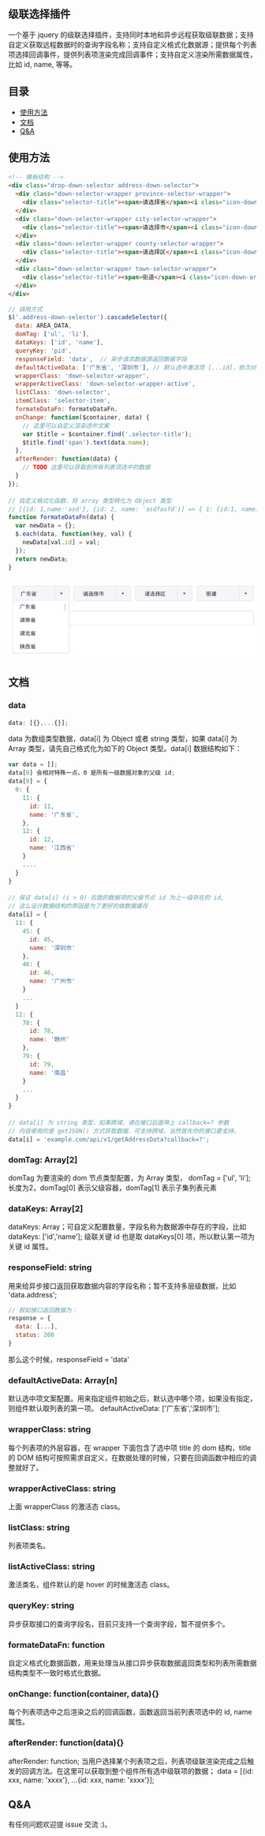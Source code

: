 ## 级联选择插件
一个基于 jquery 的级联选择插件，支持同时本地和异步远程获取级联数据；支持自定义获取远程数据时的查询字段名称；支持自定义格式化数据源；提供每个列表项选择回调事件，提供列表项渲染完成回调事件；支持自定义渲染所需数据属性，比如 id, name, 等等。



## 目录
- [使用方法](#user-content-使用方法)
- [文档](#user-content-文档)
- [Q&A](#user-content-qa)

## 使用方法
``` html
<!-- 模板结构 -->
<div class="drop-down-selector address-down-selector">
  <div class="down-selector-wrapper province-selector-wrapper">
    <div class="selector-title"><span>请选择省</span><i class="icon-down-arrow"></i></div>
  </div>
  <div class="down-selector-wrapper city-selector-wrapper">
    <div class="selector-title"><span>请选择市</span><i class="icon-down-arrow"></i></div>
  </div>
  <div class="down-selector-wrapper county-selector-wrapper">
    <div class="selector-title"><span>请选择区</span><i class="icon-down-arrow"></i></div>
  </div>
  <div class="down-selector-wrapper town-selector-wrapper">
    <div class="selector-title"><span>街道</span><i class="icon-down-arrow"></i></div>
  </div>
</div>
```
``` javascript
// 调用方式
$('.address-down-selector').cascadeSelector({
  data: AREA_DATA,
  domTag: ['ul', 'li'],
  dataKeys: ['id', 'name'],
  queryKey: 'pid',
  responseField: 'data',  // 异步请求数据源返回数据字段
  defaultActiveData: ['广东省', '深圳市'], // 默认选中激活项 [...id]，依次对应每个层级
  wrapperClass: 'down-selector-wrapper',
  wrapperActiveClass: 'down-selector-wrapper-active',
  listClass: 'down-selector',
  itemClass: 'selector-item',
  formateDataFn: formateDataFn,
  onChange: function($container, data) {
    // 这里可以自定义渲染选中文案
    var $title = $container.find('.selector-title');
    $title.find('span').text(data.name);
  },
  afterRender: function(data) {
    // TODO 这里可以获取到所有列表项选中的数据
  }
});

// 自定义格式化函数，将 array 类型转化为 Object 类型
// [{id: 1,name:'asd'}, {id: 2, name: 'asdfasfd'}] => { 1: {id:1, name: 'asd'}, 2: {id: 2, name: 'asdfasfd'}};
function formateDataFn(data) {
  var newData = {};
  $.each(data, function(key, val) {
    newData[val.id] = val;
  });
  return newData;
}
```
![usage](./images/usage.png)

## 文档

### data
``` javascript
data: [{},...{}];
```
data 为数组类型数据，data[i] 为 Object 或者 string 类型，如果 data[i] 为 Array 类型，请先自己格式化为如下的 Object 类型。data[i] 数据结构如下：
``` javascript
var data = [];
data[0] 会相对特殊一点，0 是所有一级数据对象的父级 id;
data[0] = {
  0: {
    11: {
      id: 11,
      name: '广东省',
    },
    12: {
      id: 12,
      name: '江西省'
    }
    ....
  }
}

// 保证 data[i] (i > 0) 后面的数据项的父级节点 id 为上一级存在的 id,
// 这么设计数据结构的原因是为了更好的做数据缓存
data[i] = {
  11: {
    45: {
      id: 45,
      name: '深圳市'
    },
    46: {
      id: 46,
      name: '广州市'
    }
    ...
  }
  12: {
    78: {
      id: 78,
      name: '赣州'
    },
    79: {
      id: 79,
      name: '南昌'
    }
    ...
  }
}

// data[i] 为 string 类型，如果跨域，请在接口后面带上 callback=? 参数
// 内容使用的是 getJSON() 方式获取数据，可支持跨域，当然首先你的接口要支持。
data[i] = 'example.com/api/v1/getAddressData?callback=?';
```

### domTag: Array[2]
domTag 为要渲染的 dom 节点类型配置，为 Array 类型， domTag = ['ul', 'li'];
长度为2，domTag[0] 表示父级容器，domTag[1] 表示子集列表元素



### dataKeys: Array[2]
dataKeys: Array；可自定义配置数量，字段名称为数据源中存在的字段，比如
dataKeys: ['id','name']; 级联关键 id 也是取 dataKeys[0] 项，所以默认第一项为关键 id 属性。



### responseField: string
用来给异步接口返回获取数据内容的字段名称；暂不支持多层级数据，比如 'data.address';
``` javascript
// 假如接口返回数据为：
response = {
  data: [...],
  status: 200
}
```
那么这个时候，responseField = 'data'



### defaultActiveData: Array[n]
默认选中项文案配置。用来指定组件初始之后，默认选中哪个项，如果没有指定，则组件默认取列表的第一项。
defaultActiveData: ['广东省','深圳市'];



### wrapperClass: string
每个列表项的外层容器，在 wrapper 下面包含了选中项 title 的 dom 结构，title 的 DOM 结构可按照需求自定义，在数据处理的时候，只要在回调函数中相应的调整就好了。



### wrapperActiveClass: string

上面 wrapperClass 的激活态 class。



### listClass: string
列表项类名。



### listActiveClass: string

激活类名，组件默认的是 hover 的时候激活态 class。



### queryKey: string
异步获取接口的查询字段名，目前只支持一个查询字段，暂不提供多个。




### formateDataFn: function
自定义格式化数据函数，用来处理当从接口异步获取数据返回类型和列表所需数据结构类型不一致时格式化数据。




### onChange: function(container, data){}
每个列表项选中之后渲染之后的回调函数，函数返回当前列表项选中的 id, name 属性。



### afterRender: function(data){}

afterRender: function; 当用户选择某个列表项之后，列表项级联渲染完成之后触发的回调方法。在这里可以获取到整个组件所有选中级联项的数据；
data = [{id: xxx, name: 'xxxx'}, ...{id: xxx, name: 'xxxx'}];



## Q&A
有任何问题欢迎提 issue 交流 :)。
